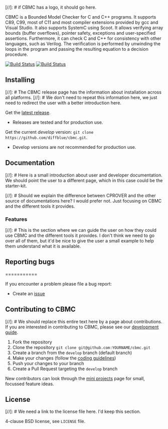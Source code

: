 
[//]: # if CBMC has a logo, it should go here.

CBMC is a Bounded Model Checker for C and C++ programs. It supports C89, C99,
most of C11 and most compiler extensions provided by gcc and Visual Studio. It
also supports SystemC using Scoot. It allows verifying array bounds (buffer
overflows), pointer safety, exceptions and user-specified assertions.
Furthermore, it can check C and C++ for consistency with other languages, such
as Verilog. The verification is performed by unwinding the loops in the program
and passing the resulting equation to a decision procedure.

[![Build Status][coverity_img]][coverity]
[![Build Status][codecov_img]][codecov]


## Installing

[//]: # The CBMC release page has the information about installation across all platforms.
[//]: # We don't need to repeat this information here, we just need to redirect the user with a better introduction here.

Get the [latest release](https://github.com/diffblue/cbmc/releases).
* Releases are tested and for production use.

Get the current *develop* version: `git clone https://github.com/diffblue/cbmc.git`.
* Develop versions are not recommended for production use.

## Documentation
[//]: # Here is a small introduction about user and developer documentation. We should point the user to a different page, which in this case could be the starter-kit.

[//]: # Should we explain the difference between CPROVER and the other source of documentations here? I would prefer not. Just focusing on CBMC and the different tools it provides.

### Features
[//]: # This is the section where we can guide the user on how they could use CBMC and the different tools it provides. I don't think we need to go over all of them, but it'd be nice to give the user a small example to help them understand what it is available.

## Reporting bugs
===========

If you encounter a problem please file a bug report:
* Create an [issue](https://github.com/diffblue/cbmc/issues)

## Contributing to CBMC

[//]: # We should replace this entire text here by a page about contributions.
If you are interested in contributing to CBMC, please see our [development guide]().

1. Fork the repository
2. Clone the repository `git clone git@github.com:YOURNAME/cbmc.git`
3. Create a branch from the `develop` branch (default branch)
4. Make your changes (follow the [coding guidelines](https://github.com/diffblue/cbmc/blob/develop/CODING_STANDARD.md))
5. Push your changes to your branch
6. Create a Pull Request targeting the `develop` branch

New contributors can look through the [mini
projects](https://github.com/diffblue/cbmc/blob/develop/FEATURE_IDEAS.md)
page for small, focussed feature ideas.

## License

[//]: # We need a link to the license file here. I'd keep this section.

4-clause BSD license, see `LICENSE` file.


[codebuild]: https://us-east-1.console.aws.amazon.com/codesuite/codebuild/projects/cbmc/history?region=us-east-1
[codebuild_img]: https://codebuild.us-east-1.amazonaws.com/badges?uuid=eyJlbmNyeXB0ZWREYXRhIjoiajhxcmNGUEgyV0xZa2ZFaVd3czJmbm1DdEt3QVdJRVdZaGJuMTUwOHFrZUM3eERwS1g4VEQ3Ymw3bmFncldVQXArajlYL1pXbGZNVTdXdndzUHU4Ly9JPSIsIml2UGFyYW1ldGVyU3BlYyI6IkVUUEdWVEt0SUFONlhyNVAiLCJtYXRlcmlhbFNldFNlcmlhbCI6MX0%3D&branch=develop
[codebuild_windows]: https://us-east-1.console.aws.amazon.com/codesuite/codebuild/projects/cbmc-windows/history?region=us-east-1
[codebuild_windows_img]: https://codebuild.us-east-1.amazonaws.com/badges?uuid=eyJlbmNyeXB0ZWREYXRhIjoiTFQ4Q0lCSEc1Rk5NcmlzaFZDdU44Vk8zY0c1VCtIVWMwWnJMRitmVFI5bE94Q3dhekVPMWRobFU2Q0xTTlpDSWZUQ3J1eksrWW1rSll1OExXdll2bExZPSIsIml2UGFyYW1ldGVyU3BlYyI6InpqcloyaEdxbjBiQUtvNysiLCJtYXRlcmlhbFNldFNlcmlhbCI6MX0%3D&branch=develop
[coverity]: https://scan.coverity.com/projects/diffblue-cbmc
[coverity_img]: https://scan.coverity.com/projects/13552/badge.svg
[codecov]: https://codecov.io/gh/diffblue/cbmc
[codecov_img]: https://codecov.io/gh/diffblue/cbmc/branch/develop/graphs/badge.svg
